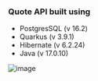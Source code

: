### Quote API built using

- PostgresSQL (v 16.2)
- Quarkus (v 3.9.1)
- Hibernate (v 6.2.24)
- Java (v 17.0.10)

![image](https://github.com/musevarg/Quarkus-Hibernate/assets/49337864/9f4a2558-a377-45bb-8926-d9f5da800464)
